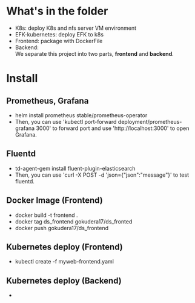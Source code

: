 # What's in the folder
* K8s: deploy K8s and nfs server VM environment
* EFK-kubernetes: deploy EFK to k8s
* Frontend: package with DockerFile
* Backend:   
 We separate this project into two parts, **frontend** and **backend**.

# Install
  
## Prometheus, Grafana
* helm install prometheus stable/prometheus-operator
* Then, you can use 'kubectl port-forward deployment/prometheus-grafana 3000' to forward port and use 'http://localhost:3000' to open Grafana.

## Fluentd
* td-agent-gem install fluent-plugin-elasticsearch
* Then, you can use 'curl -X POST -d 'json={"json":"message"}' to test fluentd.

## Docker Image (Frontend)
* docker build -t frontend . 
* docker tag ds_frontend gokudera17/ds_fronted
* docker push gokudera17/ds_frontend

## Kubernetes deploy (Frontend)
* kubectl create -f myweb-frontend.yaml


## Kubernetes deploy (Backend)
*
